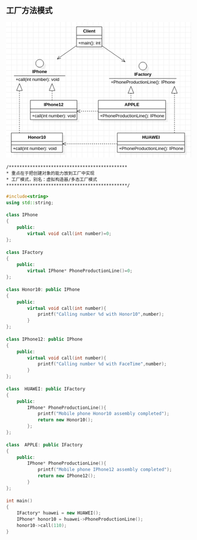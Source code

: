 ## **工厂方法模式**
![FactoryMethod](./FactoryMethod.png "FactoryMethod.png")     

    /********************************************* 
    * 重点在于把创建对象的能力放到工厂中实现 
    * 工厂模式，别名：虚拟构造器/多态工厂模式
    **********************************************/
    
```cpp
#include<string>
using std::string;

class IPhone
{
    public:
        virtual void call(int number)=0;
};

class IFactory
{
    public:
        virtual IPhone* PhoneProductionLine()=0;
};

class Honor10: public IPhone
{
    public:
        virtual void call(int number){
            printf("Calling number %d with Honor10",number);
        }
};

class IPhone12: public IPhone
{
    public:
        virtual void call(int number){
            printf("Calling number %d with FaceTime",number);
        }
};

class  HUAWEI: public IFactory
{
    public:
        IPhone* PhoneProductionLine(){
            printf("Mobile phone Honor10 assembly completed");
            return new Honor10();
        };
};

class  APPLE: public IFactory
{
    public:
        IPhone* PhoneProductionLine(){
            printf("Mobile phone IPhone12 assembly completed");
            return new IPhone12();
        }
};

int main()
{
    IFactory* huawei = new HUAWEI();
    IPhone* honor10 = huawei->PhoneProductionLine();
    honor10->call(110);
}
```